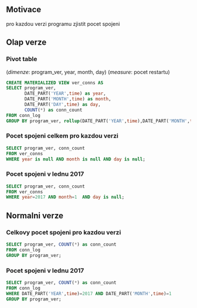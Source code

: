 ## Motivace 
pro kazdou verzi programu zjistit pocet spojeni

## Olap verze

### Pivot table

(*dimenze*: program_ver, year, month, day) (*measure*: pocet restartu)

```sql
CREATE MATERIALIZED VIEW ver_conns AS 
SELECT program_ver,
       DATE_PART('YEAR',time) as year,
       DATE_PART('MONTH',time) as month,
       DATE_PART('DAY',time) as day,
       COUNT(*) as conn_count
FROM conn_log
GROUP BY program_ver, rollup(DATE_PART('YEAR',time),DATE_PART('MONTH',time),DATE_PART('DAY',time));
```

### Pocet spojeni celkem pro kazdou verzi

```sql
SELECT program_ver, conn_count
FROM ver_conns 
WHERE year is null AND month is null AND day is null;
```

### Pocet spojeni v lednu 2017

```sql
SELECT program_ver, conn_count
FROM ver_conns 
WHERE year=2017 AND month=1  AND day is null;
```

## Normalni verze

### Celkovy pocet spojeni pro kazdou verzi

```sql
SELECT program_ver, COUNT(*) as conn_count                                                   
FROM conn_log
GROUP BY program_ver;
```

### Pocet spojeni v lednu 2017

```sql
SELECT program_ver, COUNT(*) as conn_count                                                   
FROM conn_log 
WHERE DATE_PART('YEAR',time)=2017 AND DATE_PART('MONTH',time)=1
GROUP BY program_ver;
```

